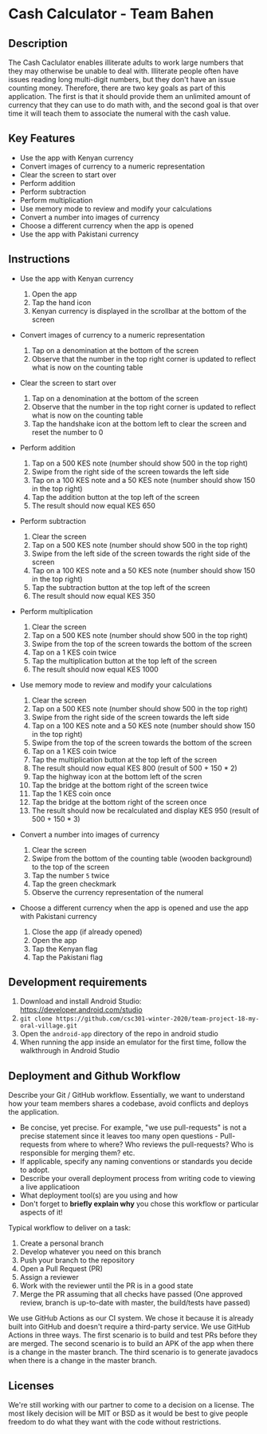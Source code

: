 # Cash Calculator - Team Bahen

## Description 

The Cash Caclulator enables illiterate adults to work large numbers that they may otherwise be unable to deal with.
Illiterate people often have issues reading long multi-digit numbers, but they don't have an issue counting money.
Therefore, there are two key goals as part of this application. The first is that it should provide them an unlimited amount
of currency that they can use to do math with, and the second goal is that over time it will teach them to associate the numeral with
the cash value.

## Key Features
 * Use the app with Kenyan currency
 * Convert images of currency to a numeric representation
 * Clear the screen to start over
 * Perform addition
 * Perform subtraction
 * Perform multiplication
 * Use memory mode to review and modify your calculations
 * Convert a number into images of currency
 * Choose a different currency when the app is opened
 * Use the app with Pakistani currency

## Instructions

 * Use the app with Kenyan currency
   1. Open the app
   2. Tap the hand icon
   3. Kenyan currency is displayed in the scrollbar at the bottom of the screen
 
 * Convert images of currency to a numeric representation
   1. Tap on a denomination at the bottom of the screen
   2. Observe that the number in the top right corner is updated to reflect what is now on the counting table
   
 * Clear the screen to start over
   1. Tap on a denomination at the bottom of the screen
   2. Observe that the number in the top right corner is updated to reflect what is now on the counting table
   3. Tap the handshake icon at the bottom left to clear the screen and reset the number to 0
 
 * Perform addition
   1. Tap on a 500 KES note (number should show 500 in the top right)
   2. Swipe from the right side of the screen towards the left side
   3. Tap on a 100 KES note and a 50 KES note (number should show 150 in the top right)
   4. Tap the addition button at the top left of the screen
   5. The result should now equal KES 650
   
 * Perform subtraction
   1. Clear the screen
   2. Tap on a 500 KES note (number should show 500 in the top right)
   3. Swipe from the left side of the screen towards the right side of the screen
   4. Tap on a 100 KES note and a 50 KES note (number should show 150 in the top right)
   5. Tap the subtraction button at the top left of the screen
   6. The result should now equal KES 350
   
 * Perform multiplication
   1. Clear the screen
   2. Tap on a 500 KES note (number should show 500 in the top right)
   3. Swipe from the top of the screen towards the bottom of the screen
   4. Tap on a 1 KES coin twice
   5. Tap the multiplication button at the top left of the screen
   6. The result should now equal KES 1000
   
 * Use memory mode to review and modify your calculations
   1. Clear the screen
   2. Tap on a 500 KES note (number should show 500 in the top right)
   3. Swipe from the right side of the screen towards the left side
   4. Tap on a 100 KES note and a 50 KES note (number should show 150 in the top right)
   5. Swipe from the top of the screen towards the bottom of the screen
   6. Tap on a 1 KES coin twice
   7. Tap the multiplication button at the top left of the screen
   8. The result should now equal KES 800 (result of 500 + 150 * 2)
   9. Tap the highway icon at the bottom left of the scren
   10. Tap the bridge at the bottom right of the screen twice
   11. Tap the 1 KES coin once
   12. Tap the bridge at the bottom right of the screen once
   13. The result should now be recalculated and display KES 950 (result of 500 + 150 * 3)
   
 * Convert a number into images of currency
   1. Clear the screen
   2. Swipe from the bottom of the counting table (wooden background) to the top of the screen
   3. Tap the number `5` twice
   4. Tap the green checkmark
   5. Observe the currency representation of the numeral
   
 * Choose a different currency when the app is opened and use the app with Pakistani currency
   1. Close the app (if already opened)
   2. Open the app
   3. Tap the Kenyan flag
   4. Tap the Pakistani flag
   
 ## Development requirements
   1. Download and install Android Studio: https://developer.android.com/studio
   2. `git clone https://github.com/csc301-winter-2020/team-project-18-my-oral-village.git`
   3. Open the `android-app` directory of the repo in android studio
   4. When running the app inside an emulator for the first time, follow the walkthrough in Android Studio
 
 ## Deployment and Github Workflow

Describe your Git / GitHub workflow. Essentially, we want to understand how your team members shares a codebase, avoid conflicts and deploys the application.

 * Be concise, yet precise. For example, "we use pull-requests" is not a precise statement since it leaves too many open questions - Pull-requests from where to where? Who reviews the pull-requests? Who is responsible for merging them? etc.
 * If applicable, specify any naming conventions or standards you decide to adopt.
 * Describe your overall deployment process from writing code to viewing a live applicatioon
 * What deployment tool(s) are you using and how
 * Don't forget to **briefly explain why** you chose this workflow or particular aspects of it!
 
 Typical workflow to deliver on a task:
  1. Create a personal branch
  2. Develop whatever you need on this branch
  3. Push your branch to the repository
  4. Open a Pull Request (PR)
  5. Assign a reviewer
  6. Work with the reviewer until the PR is in a good state
  7. Merge the PR assuming that all checks have passed (One approved review, branch is up-to-date with master, the build/tests have passed)
  
  We use GitHub Actions as our CI system. We chose it because it is already built into GitHub and doesn't require a third-party service.
  We use GitHub Actions in three ways. The first scenario is to build and test PRs before they are merged. The second scenario is to
  build an APK of the app when there is a change in the master branch. The third scenario is to generate javadocs when there is a change
  in the master branch.

 ## Licenses 

We're still working with our partner to come to a decision on a license. The most likely decision will be MIT or BSD as it would be best to give people
freedom to do what they want with the code without restrictions.
